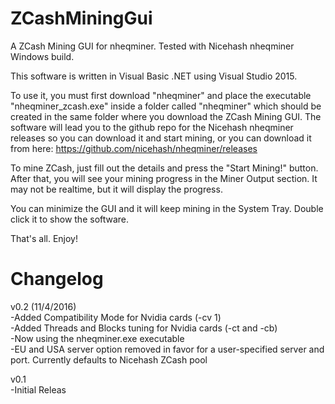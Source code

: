 # ZCashMiningGui
A ZCash Mining GUI for nheqminer. Tested with Nicehash nheqminer Windows build.

This software is written in Visual Basic .NET using Visual Studio 2015.

To use it, you must first download "nheqminer" and place the executable "nheqminer_zcash.exe" inside a folder called "nheqminer" which should be created in the same folder where you download the ZCash Mining GUI. The software will lead you to the github repo for the Nicehash nheqminer releases so you can download it and start mining, or you can download it from here: https://github.com/nicehash/nheqminer/releases

To mine ZCash, just fill out the details and press the "Start Mining!" button. After that, you will see your mining progress in the Miner Output section. It may not be realtime, but it will display the progress.

You can minimize the GUI and it will keep mining in the System Tray. Double click it to show the software.

That's all. Enjoy!

# Changelog
v0.2 (11/4/2016)</br>
-Added Compatibility Mode for Nvidia cards (-cv 1)</br>
-Added Threads and Blocks tuning for Nvidia cards (-ct and -cb)</br>
-Now using the nheqminer.exe executable</br>
-EU and USA server option removed in favor for a user-specified server and port. Currently defaults to Nicehash ZCash pool

v0.1</br>
-Initial Releas
